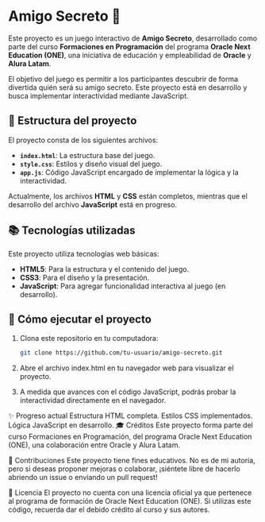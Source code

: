 # Amigo Secreto 🎁

Este proyecto es un juego interactivo de **Amigo Secreto**, desarrollado como parte del curso **Formaciones en Programación** del programa **Oracle Next Education (ONE)**, una iniciativa de educación y empleabilidad de **Oracle** y **Alura Latam**.

El objetivo del juego es permitir a los participantes descubrir de forma divertida quién será su amigo secreto. Este proyecto está en desarrollo y busca implementar interactividad mediante JavaScript.

## 📂 Estructura del proyecto

El proyecto consta de los siguientes archivos:

- **`index.html`**: La estructura base del juego.
- **`style.css`**: Estilos y diseño visual del juego.
- **`app.js`**: Código JavaScript encargado de implementar la lógica y la interactividad.

Actualmente, los archivos **HTML** y **CSS** están completos, mientras que el desarrollo del archivo **JavaScript** está en progreso.

## 📚 Tecnologías utilizadas

Este proyecto utiliza tecnologías web básicas:

- **HTML5**: Para la estructura y el contenido del juego.
- **CSS3**: Para el diseño y la presentación.
- **JavaScript**: Para agregar funcionalidad interactiva al juego (en desarrollo).

## 🚀 Cómo ejecutar el proyecto

1. Clona este repositorio en tu computadora:
   ```bash
   git clone https://github.com/tu-usuario/amigo-secreto.git
   
2. Abre el archivo index.html en tu navegador web para visualizar el proyecto.

3. A medida que avances con el código JavaScript, podrás probar la interactividad directamente en el navegador.

✨ Progreso actual
 Estructura HTML completa.
 Estilos CSS implementados.
 Lógica JavaScript en desarrollo.
🎓 Créditos
Este proyecto forma parte del curso Formaciones en Programación, del programa Oracle Next Education (ONE), una colaboración entre Oracle y Alura Latam.

📩 Contribuciones
Este proyecto tiene fines educativos. No es de mi autoría, pero si deseas proponer mejoras o colaborar, ¡siéntete libre de hacerlo abriendo un issue o enviando un pull request!

📝 Licencia
El proyecto no cuenta con una licencia oficial ya que pertenece al programa de formación de Oracle Next Education (ONE). Si utilizas este código, recuerda dar el debido crédito al curso y sus autores.


